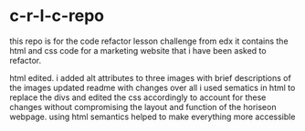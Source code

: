 # c-r-l-c-repo
this repo is for the code refactor lesson challenge from edx it contains the html and css code for a marketing website that i have been asked to refactor.

html edited. i added alt attributes to three images with brief descriptions of the images updated readme with changes over all i used sematics in html to replace the divs and edited the css accordingly to account for these changes without compromising the layout and function of the horiseon webpage. using html semantics helped to make everything more accessible
